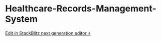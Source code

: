 # Healthcare-Records-Management-System

[Edit in StackBlitz next generation editor ⚡️](https://stackblitz.com/~/github.com/Vishwa0129/Healthcare-Records-Management-System)